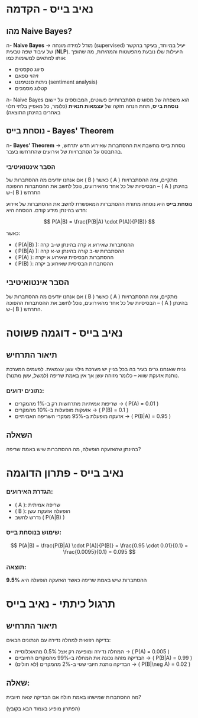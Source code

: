 # נאיב בייס - הקדמה

## מהו Naive Bayes?

ה- **Naive Bayes** → מודל למידה מונחה (supervised) יעיל במיוחד, בעיקר בהקשר של עיבוד שפה טבעית (**NLP**). היעילות שלו נובעת מהפשטות והמהירות, מה שהופך אותו למתאים למשימות כמו:
- סיווג טקסטים
- זיהוי ספאם
- ניתוח סנטימנט (sentiment analysis)
- קטלוג מסמכים

ה- Naive Bayes הוא משפחה של מסווגים הסתברותיים פשוטים, המבוססים על יישום **נוסחת בייס**, תחת הנחה חזקה של **עצמאות תנאית** (כלומר, כל מאפיין בלתי תלוי באחרים בהינתן התוצאה)

## נוסחת בייס - Bayes' Theorem

ה- **Bayes' Theorem** → נוסחת בייס מחשבת את ההסתברות שאירוע חדש יתרחש, בהתבסס על הסתברויות של אירועים שהתרחשו בעבר.

### הסבר אינטואיטיבי

אם אנחנו יודעים מה ההסתברות של \( B \) כאשר \( A \) מתקיים, ומה ההסתברויות הבסיסיות של כל אחד מהאירועים, נוכל לחשב את ההסתברות ההפוכה – \( A \) בהינתן ש-\( B \) התרחש

**נוסחת בייס** היא נוסחה מתורת ההסתברות המאפשרת לחשב את ההסתברות של אירוע חדש בהינתן מידע קודם. הנוסחה היא:

$$
P(A|B) = \frac{P(B|A) \cdot P(A)}{P(B)}
$$

כאשר:

- \( P(A|B) \): ההסתברות שאירוע א קרה בהינתן ש-ב קרה
- \( P(B|A) \): ההסתברות ש-ב קורה בהינתן ש-א קרה
- \( P(A) \): ההסתברות הבסיסית שאירוע א יקרה
- \( P(B) \): ההסתברות הבסיסית שאירוע ב יקרה

## הסבר אינטואיטיבי

אם אנחנו יודעים מה ההסתברות של \( B \) כאשר \( A \) מתקיים, ומה ההסתברויות הבסיסיות של כל אחד מהאירועים, נוכל לחשב את ההסתברות ההפוכה – \( A \) בהינתן ש-\( B \) התרחש.

# נאיב בייס - דוגמה פשוטה

## תיאור התרחיש

נניח שאנחנו גרים בעיר בה בכל בניין יש מערכת גילוי עשן עצמאית. לפעמים המערכת נותנת אזעקת שווא – כלומר מזוהה עשן אך אין באמת שריפה (למשל, עשן מתנור).

### נתונים ידועים:
- שריפות אמיתיות מתרחשות רק ב-1% מהמקרים → \( P(A) = 0.01 \)
- אזעקות מופעלות ב-10% מהמקרים → \( P(B) = 0.1 \)
- אזעקה מופעלת ב-95% ממקרי השריפה האמיתיים → \( P(B|A) = 0.95 \)

## השאלה

בהינתן שהאזעקה הופעלה, מה ההסתברות שיש באמת שריפה?

# נאיב בייס - פתרון הדוגמה

### הגדרת האירועים:
- \( A \): שריפה אמיתית
- \( B \): הופעלה אזעקת עשן
- נדרש לחשב \( P(A|B) \)

### שימוש בנוסחת בייס:

$$
P(A|B) = \frac{P(B|A) \cdot P(A)}{P(B)} = \frac{0.95 \cdot 0.01}{0.1} = \frac{0.0095}{0.1} = 0.095
$$

### תוצאה:
ההסתברות שיש באמת שריפה כאשר האזעקה הופעלה היא **9.5%**

# תרגול כיתתי - נאיב בייס

## תיאור התרחיש

בדיקה רפואית למחלה נדירה עם הנתונים הבאים:

- המחלה נדירה ומופיעה רק אצל 0.5% מהאוכלוסייה → \( P(A) = 0.005 \)
- הבדיקה מזהה נכונה את המחלה ב-99% מהמקרים החיוביים → \( P(B|A) = 0.99 \)
- הבדיקה נותנת חיובי שגוי ב-2% מהמקרים (לא חולים) → \( P(B|\neg A) = 0.02 \)

## שאלה:
מה ההסתברות שמישהו באמת חולה אם הבדיקה יצאה חיובית?

(הפתרון מופיע בעמוד הבא בקובץ)

